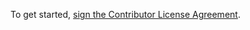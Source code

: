 To get started, <a href="https://www.clahub.com/agreements/julius-speech/julius">sign the Contributor License Agreement</a>.
